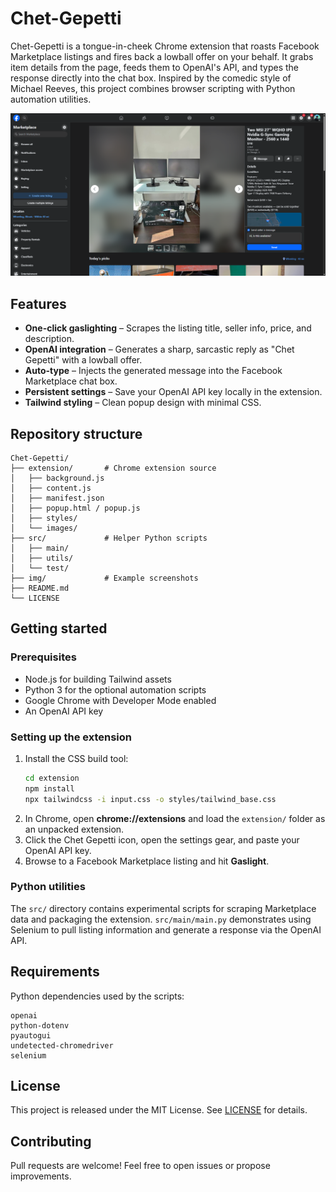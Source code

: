 # Chet-Gepetti

Chet-Gepetti is a tongue-in-cheek Chrome extension that roasts Facebook Marketplace listings and fires back a lowball offer on your behalf. It grabs item details from the page, feeds them to OpenAI's API, and types the response directly into the chat box. Inspired by the comedic style of Michael Reeves, this project combines browser scripting with Python automation utilities.

![Screenshot of extension](img/debug.png)

## Features

- **One-click gaslighting** – Scrapes the listing title, seller info, price, and description.
- **OpenAI integration** – Generates a sharp, sarcastic reply as "Chet Gepetti" with a lowball offer.
- **Auto-type** – Injects the generated message into the Facebook Marketplace chat box.
- **Persistent settings** – Save your OpenAI API key locally in the extension.
- **Tailwind styling** – Clean popup design with minimal CSS.

## Repository structure

```
Chet-Gepetti/
├── extension/       # Chrome extension source
│   ├── background.js
│   ├── content.js
│   ├── manifest.json
│   ├── popup.html / popup.js
│   ├── styles/
│   └── images/
├── src/             # Helper Python scripts
│   ├── main/
│   ├── utils/
│   └── test/
├── img/             # Example screenshots
├── README.md
└── LICENSE
```

## Getting started

### Prerequisites

- Node.js for building Tailwind assets
- Python 3 for the optional automation scripts
- Google Chrome with Developer Mode enabled
- An OpenAI API key

### Setting up the extension

1. Install the CSS build tool:
   ```bash
   cd extension
   npm install
   npx tailwindcss -i input.css -o styles/tailwind_base.css
   ```
2. In Chrome, open **chrome://extensions** and load the `extension/` folder as an unpacked extension.
3. Click the Chet Gepetti icon, open the settings gear, and paste your OpenAI API key.
4. Browse to a Facebook Marketplace listing and hit **Gaslight**.

### Python utilities

The `src/` directory contains experimental scripts for scraping Marketplace data and packaging the extension. `src/main/main.py` demonstrates using Selenium to pull listing information and generate a response via the OpenAI API.

## Requirements

Python dependencies used by the scripts:

```
openai
python-dotenv
pyautogui
undetected-chromedriver
selenium
```

## License

This project is released under the MIT License. See [LICENSE](LICENSE) for details.

## Contributing

Pull requests are welcome! Feel free to open issues or propose improvements.
